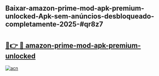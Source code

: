 ## Baixar-amazon-prime-mod-apk-premium-unlocked-Apk-sem-anúncios-desbloqueado-completamente-2025-#qr8z7

# <h2><a href="https://ainizakaria.my?title=amazon-prime-mod-apk-premium-unlocked&ref=20M">🔗👉 🔴 amazon-prime-mod-apk-premium-unlocked</a></h2>

[![acn](https://github.com/user-attachments/assets/0f9c940e-d8b0-45ae-aac7-cd30a18b3e1c)](https://ainizakaria.my?title=amazon-prime-mod-apk-premium-unlocked&ref=20M)

